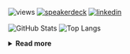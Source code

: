 ![views](https://komarev.com/ghpvc/?username=chck&color=blueviolet)
[![speakerdeck](https://img.shields.io/badge/Speaker_Deck-chck-8a2be2?style=flat-square&logo=speaker-deck)](https://speakerdeck.com/chck)
[![linkedin](https://img.shields.io/badge/LinkedIn-chck-8a2be2?style=flat-square&logo=linkedin)](https://www.linkedin.com/in/chck/)

<p align="left"> 
  <img alt="GitHub Stats" align="center" height="150" src="https://github-readme-stats-nine-umber-51.vercel.app/api?username=chck&count_private=true&show_icons=true&hide_title=true&theme=buefy" />
  <img alt="Top Langs" align="center" height="150" src="https://github-readme-stats-nine-umber-51.vercel.app/api/top-langs/?username=chck&layout=compact&count_private=true&show_icons=true&hide_title=true&theme=buefy" />
</p>

<details>
  <summary><b>Read more</b></summary>
  <br>

  <!--START_SECTION:waka-->
**🐱 My GitHub Data** 

> 📦 82.9 kB Used in GitHub's Storage 
 > 
> 🏆 501 Contributions in the Year 2024
 > 
> 💼 Opted to Hire
 > 
> 📜 133 Public Repositories 
 > 
> 🔑 22 Private Repositories 
 > 
**I'm a Night 🦉** 

```text
🌞 Morning                896 commits         ███░░░░░░░░░░░░░░░░░░░░░░   13.18 % 
🌆 Daytime                2184 commits        ████████░░░░░░░░░░░░░░░░░   32.13 % 
🌃 Evening                1995 commits        ███████░░░░░░░░░░░░░░░░░░   29.35 % 
🌙 Night                  1723 commits        ██████░░░░░░░░░░░░░░░░░░░   25.35 % 
```
📅 **I'm Most Productive on Thursday** 

```text
Monday                   1324 commits        █████░░░░░░░░░░░░░░░░░░░░   19.48 % 
Tuesday                  1057 commits        ████░░░░░░░░░░░░░░░░░░░░░   15.55 % 
Wednesday                1109 commits        ████░░░░░░░░░░░░░░░░░░░░░   16.31 % 
Thursday                 1659 commits        ██████░░░░░░░░░░░░░░░░░░░   24.40 % 
Friday                   684 commits         ███░░░░░░░░░░░░░░░░░░░░░░   10.06 % 
Saturday                 397 commits         █░░░░░░░░░░░░░░░░░░░░░░░░   05.84 % 
Sunday                   568 commits         ██░░░░░░░░░░░░░░░░░░░░░░░   08.36 % 
```


📊 **This Week I Spent My Time On** 

```text
💬 Programming Languages: 
Ruby                     0 secs              █████████████████████████   100.00 % 

🔥 Editors: 
Neovim                   0 secs              █████████████████████████   100.00 % 
```

**I Mostly Code in Python** 

```text
Python                   45 repos            █████████░░░░░░░░░░░░░░░░   34.88 % 
Jupyter Notebook         19 repos            ████░░░░░░░░░░░░░░░░░░░░░   14.73 % 
Rust                     7 repos             █░░░░░░░░░░░░░░░░░░░░░░░░   05.43 % 
TypeScript               4 repos             █░░░░░░░░░░░░░░░░░░░░░░░░   03.10 % 
Astro                    1 repo              ░░░░░░░░░░░░░░░░░░░░░░░░░   00.78 % 
```



**Timeline**

![Lines of Code chart](https://raw.githubusercontent.com/chck/chck/main/assets/bar_graph.png)


 Last Updated on 2024-09-23 01:52 UTC
<!--END_SECTION:waka-->
</details>

